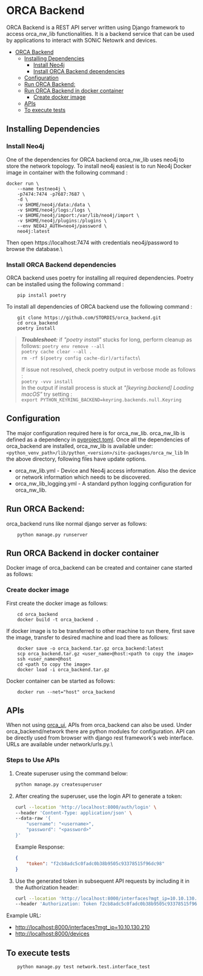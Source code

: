 # ORCA Backend
ORCA Backend is a REST API server written using Django framework to access orca_nw_lib functionalities. It is a backend service that can be used by applications to interact with SONiC Netowrk and devices.


- [ORCA Backend](#orca-backend)
  - [Installing Dependencies](#installing-dependencies)
    - [Install Neo4j](#install-neo4j)
    - [Install ORCA Backend dependencies](#install-orca-backend-dependencies)
  - [Configuration](#configuration)
  - [Run ORCA Backend:](#run-orca-backend)
  - [Run ORCA Backend in docker container](#run-orca-backend-in-docker-container)
    - [Create docker image](#create-docker-image)
  - [APIs](#apis)
  - [To execute tests](#to-execute-tests)



## Installing Dependencies
### Install Neo4j
One of the dependencies for ORCA backend orca_nw_lib uses neo4j to store the network topology. To install neo4j easiest is to run Neo4j Docker image in container with the following command :
        
    docker run \
        --name testneo4j \
        -p7474:7474 -p7687:7687 \
        -d \
        -v $HOME/neo4j/data:/data \
        -v $HOME/neo4j/logs:/logs \
        -v $HOME/neo4j/import:/var/lib/neo4j/import \
        -v $HOME/neo4j/plugins:/plugins \
        --env NEO4J_AUTH=neo4j/password \
        neo4j:latest
Then open https://localhost:7474 with credentials neo4j/password to browse the database.\
### Install ORCA Backend dependencies
ORCA backend uses poetry for installing all required dependencies. Poetry can be installed using the following command :
        
        pip install poetry

To install all dependencies of ORCA backend use the following command :
        
        git clone https://github.com/STORDIS/orca_backend.git
        cd orca_backend
        poetry install

> **_Troubleshoot:_**   if _"poetry install"_ stucks for long, perform cleanup as follows:
>       `poetry env remove --all`\
>       `poetry cache clear --all .`\
>       `rm -rf $(poetry config cache-dir)/artifacts`\
> 
> If issue not resolved, check poetry output in verbose mode as follows :\
>       `poetry -vvv install` \
> In the output if install process is stuck at _"[keyring.backend] Loading macOS"_ try setting :\
>       `export PYTHON_KEYRING_BACKEND=keyring.backends.null.Keyring`

## Configuration
The major configuration required here is for orca_nw_lib. orca_nw_lib is defined as a dependency in [pyproject.toml](./pyproject.toml). Once all the dependencies of orca_backend are installed, orca_nw_lib is available under:             
`<python_venv_path>/lib/python_<version>/site-packages/orca_nw_lib`
In the above directory, following files have update options.
- orca_nw_lib.yml - Device and Neo4j access information. Also the device or network information which needs to be discovered.
- orca_nw_lib_logging.yml - A standard python logging configuration for orca_nw_lib.

## Run ORCA Backend:
orca_backend runs like normal django server as follows:

        python manage.py runserver

## Run ORCA Backend in docker container
Docker image of orca_backend can be created and container cane started as follows:
### Create docker image
First create the docker image as follows:

        cd orca_backend
        docker build -t orca_backend .

If docker image is to be transferred to other machine to run there, first save the image, transfer to desired machine and load there as follows:

        docker save -o orca_backend.tar.gz orca_backend:latest
        scp orca_backend.tar.gz <user_name>@host:<path to copy the image>
        ssh <user_name>@host
        cd <path to copy the image>
        docker load -i orca_backend.tar.gz

Docker container can be started as follows:

        docker run --net="host" orca_backend


## APIs
When not using [orca_ui](https://github.com/STORDIS/orca_ui), APIs from orca_backend can also be used. Under orca_backend/network there are python modules for configuration.
API can be directly used from browser with django rest framework's web interface. URLs are available under network/urls.py.\

### Steps to Use APIs

1. Create superuser using the command below:

    ```bash
    python manage.py createsuperuser
    ```

2. After creating the superuser, use the login API to generate a token:

    ```bash
    curl --location 'http://localhost:8000/auth/login' \
    --header 'Content-Type: application/json' \
    --data-raw '{
        "username": "<username>",
        "password": "<password>"
    }'
    ```

    Example Response:
    ```json
    {
        "token": "f2cb8adc5c0fadc0b38b9505c93378515f96dc98"
    }
    ```

3. Use the generated token in subsequent API requests by including it in the Authorization header:

    ```bash
    curl --location 'http://localhost:8000/interfaces?mgt_ip=10.10.130.210' \
    --header 'Authorization: Token f2cb8adc5c0fadc0b38b9505c93378515f96dc98'
    ```

Example URL:
- [http://localhost:8000/interfaces?mgt_ip=10.10.130.210](http://localhost:8000/interfaces?mgt_ip=10.10.130.210)
- [http://localhost:8000/devices](http://localhost:8000/devices)


## To execute tests
        python manage.py test network.test.interface_test